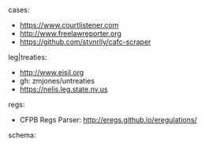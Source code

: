 cases:

- https://www.courtlistener.com
- http://www.freelawreporter.org
- https://github.com/stvnrlly/cafc-scraper

leg|treaties:

- http://www.eisil.org
- gh: zmjones/untreaties
- https://nelis.leg.state.nv.us

regs:

- CFPB Regs Parser: http://eregs.github.io/eregulations/

schema: